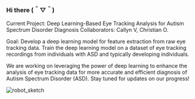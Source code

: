 ### Hi there (＾▽＾)

Current Project: Deep Learning-Based Eye Tracking Analysis for Autism Spectrum Disorder Diagnosis
Collaborators: Callyn V, Christian O.

Goal:
    Develop a deep learning model for feature extraction from raw eye tracking data.
    Train the deep learning model on a dataset of eye tracking recordings from individuals with ASD and typically developing individuals.

We are working on leveraging the power of deep learning to enhance the analysis of eye tracking data for more accurate and efficient diagnosis of Autism Spectrum Disorder (ASD).
Stay tuned for updates on our progress!

![robot_sketch](https://github.com/cvillanue/cvillanue/assets/100804248/e12d62ac-44b1-4785-9bdb-6f566161e877)
